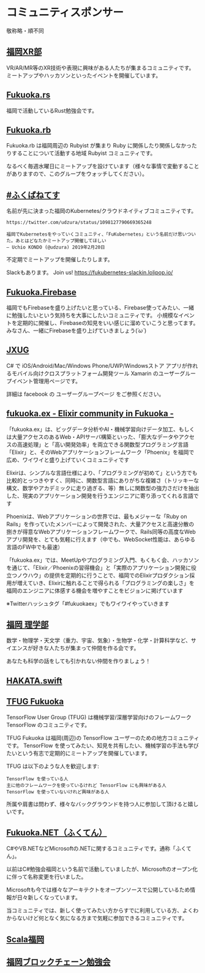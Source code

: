 # コミュニティスポンサー

敬称略・順不同

## [福岡XR部](https://fukuoka-xr-club.connpass.com/)

VR/AR/MR等のXR技術や表現に興味がある人たちが集まるコミュニティです。
ミートアップやハッカソンといったイベントを開催しています。

## [Fukuoka.rs](https://fukuokars.connpass.com/)

福岡で活動しているRust勉強会です。

## [Fukuoka.rb](https://fukuokarb.connpass.com/)

Fukuoka.rb は福岡周辺の Rubyist が集まり Ruby に関係したり関係しなかったりすることについて活動する地域 Rubyist コミュニティです。

なるべく毎週水曜日にミートアップを設けています（様々な事情で変動することがありますので、このグループをウォッチしてください）。

## [#ふくばねてす](https://fukubernetes.connpass.com/)

名前が先に決まった福岡のKubernetes/クラウドネイティブコミュニティです。

    https://twitter.com/udzura/status/1098127790669365248

    福岡でKubernetesをやっていくコミュニティ、「FuKubernetes」という名前だけ思いついた。あとはどなたかミートアップ開催してほしい
    — Uchio KONDO (@udzura) 2019年2月20日

不定期でミートアップを開催したりします。

Slackもあります。 Join us! https://fukubernetes-slackin.lolipop.io/

## [Fukuoka.Firebase](https://fukuokafirebase.connpass.com/)

福岡でもFirebaseを盛り上げたいと思っている、Firebase使ってみたい、一緒に勉強したいという気持ちを大事にしたいコミュニティです。
小規模なイベントを定期的に開催し、Firebaseの知見をいい感じに溜めていこうと思ってます。
みなさん、一緒にFirebaseを盛り上げていきましょう(*´ω`*)

## [JXUG](https://jxug.connpass.com/)

C# で iOS/Android/Mac/Windows Phone/UWP/Windowsストア アプリが作れるモバイル向けクロスプラットフォーム開発ツール Xamarin のユーザーグループイベント管理用ページです。

詳細は facebook の ユーザーグループページ をご参照ください。


## [fukuoka.ex - Elixir community in Fukuoka -](https://fukuokaex.connpass.com/)

「fukuoka.ex」は、ビッグデータ分析やAI・機械学習向けデータ加工、もしくは大量アクセスのあるWeb・APIサーバ構築といった、「膨大なデータやアクセスの高速処理」と「高い開発効率」を両立できる関数型プログラミング言語「Elixir」と、そのWebアプリケーションフレームワーク「Phoenix」を福岡で広め、ワイワイと盛り上げていくコミュニティです

Elixirは、シンプルな言語仕様により、「プログラミングが初めて」という方でも比較的とっつきやすく、同時に、関数型言語にありがちな複雑さ（トリッキーな構文、数学やアカデミックに走り過ぎる、等）無しに関数型の強力さだけを抽出した、現実のアプリケーション開発を行うエンジニアに寄り添ってくれる言語です

Phoenixは、Webアプリケーションの世界では、最もメジャーな「Ruby on Rails」を作っていたメンバーによって開発された、大量アクセスと高速分散の捌きが得意なWebアプリケーションフレームワークで、Rails同等の高度なWebアプリ開発を、とても気軽に行えます（中でも、WebSocket性能は、あらゆる言語のFW中でも最速）

「fukuoka.ex」では、MeetUpやプログラミング入門、もくもく会、ハッカソンを通じて、「Elixir／Phoenixの習得機会」と「実際のアプリケーション開発に役立つノウハウ」の提供を定期的に行うことで、福岡でのElixirプロダクション採用が増えていき、Elixirに触れることで得られる「プログラミングの楽しさ」を福岡のエンジニアに体感する機会を増やすことをビジョンに掲げています

※Twitterハッシュタグ「#fukuokaex」でもワイワイやっていきます

## [福岡 理学部](https://fukuoka-science.connpass.com/)

数学・物理学・天文学（重力、宇宙、気象）・生物学・化学・計算科学など、サイエンスが好きな人たちが集まって仲間を作る会です。

あなたも科学の話をしても引かれない仲間を作りましょう！

## [HAKATA.swift](https://hakata-swift.connpass.com/)

## [TFUG Fukuoka](https://tfugfuk.connpass.com/)

TensorFlow User Group (TFUG) は機械学習/深層学習向けのフレームワーク TensorFlow のコミュニティです。

TFUG Fukuoka は福岡(周辺)の TensorFlow ユーザーのための地方コミュニティです。 TensorFlow を使ってみたい、知見を共有したい、機械学習の手法も学びたいという有志で定期的にミートアップを開催しています。

TFUG は以下のような人を歓迎します:

    TensorFlow を使っている人
    主に他のフレームワークを使っているけれど TensorFlow にも興味がある人
    TensorFlow を使っていないけれど興味がある人

所属や肩書は問わず、様々なバックグラウンドを持つ人に参加して頂けると嬉しいです。

## [Fukuoka.NET（ふくてん）](https://fukuten.connpass.com/)

C#やVB.NETなどMicrosoftの.NETに関するコミュニティです。通称「ふくてん」。

以前はC#勉強会福岡という名前で活動していましたが、Microsoftのオープン化に伴って名称変更を行いました。

Microsoftも今では様々なアーキテクトをオープンソースで公開しているため情報が日々新しくなっています。

当コミュニティでは、新しく使ってみたい方からすでに利用している方、よくわからないけど何となく気になる方まで気軽に参加できるコミュニティです。

## [Scala福岡](https://scala.connpass.com/)

## [福岡ブロックチェーン勉強会](https://ethfuk.connpass.com/)